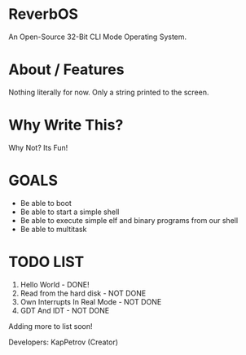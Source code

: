 # ReverbOS
An Open-Source 32-Bit CLI Mode Operating System.

# About / Features
Nothing literally for now. Only a string printed to the screen.

# Why Write This?
Why Not? Its Fun!

# GOALS
- Be able to boot
- Be able to start a simple shell
- Be able to execute simple elf and binary programs from our shell
- Be able to multitask

# TODO LIST
1. Hello World - DONE!
2. Read from the hard disk - NOT DONE
3. Own Interrupts In Real Mode - NOT DONE
4. GDT And IDT - NOT DONE

Adding more to list soon!

Developers:
KapPetrov (Creator)
